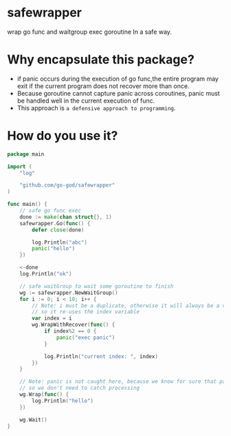# safewrapper
wrap go func and waitgroup exec goroutine In a safe way.
# Why encapsulate this package? 
- if panic occurs during the execution of go func,the entire program may exit if the current program does not recover more than once.
- Because goroutine cannot capture panic across coroutines, panic must be handled well in the current execution of func.
- This approach is `a defensive approach to programming`.

# How do you use it?
```go
package main

import (
	"log"

	"github.com/go-god/safewrapper"
)

func main() {
	// safe go func exec
	done := make(chan struct{}, 1)
	safewrapper.Go(func() {
		defer close(done)

		log.Println("abc")
		panic("hello")
	})

	<-done
	log.Println("ok")

	// safe waitGroup to wait some goroutine to finish
	wg := safewrapper.NewWaitGroup()
	for i := 0; i < 10; i++ {
		// Note: i must be a duplicate, otherwise it will always be a value when wg executes func,
		// so it re-uses the index variable
		var index = i
		wg.WrapWithRecover(func() {
			if index%2 == 0 {
				panic("exec panic")
			}

			log.Println("current index: ", index)
		})
	}

	// Note: panic is not caught here, because we know for sure that panic will not be thrown,
	// so we don't need to catch processing
	wg.Wrap(func() {
		log.Println("hello")
	})

	wg.Wait()
}
```

